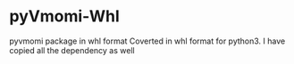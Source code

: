# pyVmomi-Whl
pyvmomi package in whl format
Coverted in whl format for python3. I have copied all the dependency as well
